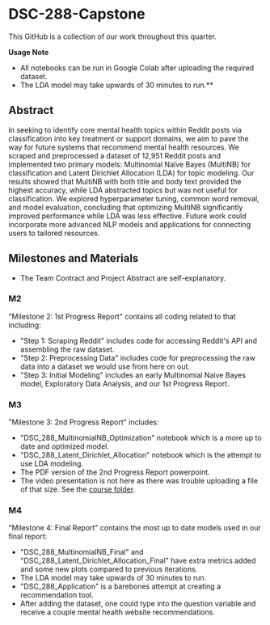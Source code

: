 # DSC-288-Capstone
This GitHub is a collection of our work throughout this quarter.

**Usage Note**
- All notebooks can be run in Google Colab after uploading the required dataset.
- The LDA model may take upwards of 30 minutes to run.** 

## Abstract
In seeking to identify core mental health topics within Reddit posts via classification into key treatment or support domains, we aim to pave the way for future systems that recommend mental health resources. We scraped and preprocessed a dataset of 12,951 Reddit posts and implemented two primary models: Multinomial Naïve Bayes (MultiNB) for classification and Latent Dirichlet Allocation (LDA) for topic modeling. Our results showed that MultiNB with both title and body text provided the highest accuracy, while LDA abstracted topics but was not useful for classification. We explored hyperparameter tuning, common word removal, and model evaluation, concluding that optimizing MultiNB significantly improved performance while LDA was less effective. Future work could incorporate more advanced NLP models and applications for connecting users to tailored resources.


## Milestones and Materials
- The Team Contract and Project Abstract are self-explanatory.

### M2
 "Milestone 2: 1st Progress Report" contains all coding related to that including:
- "Step 1: Scraping Reddit" includes code for accessing Reddit's API and assembling the raw dataset.
- "Step 2: Preprocessing Data" includes code for preprocessing the raw data into a dataset we would use from here on out.
- "Step 3: Initial Modeling" includes an early Multinomial Naive Bayes model, Exploratory Data Analysis, and our 1st Progress Report.

### M3
"Milestone 3: 2nd Progress Report" includes:
- "DSC_288_MultinomialNB_Optimization" notebook which is a more up to date and optimized model.
- "DSC_288_Latent_Dirichlet_Allocation" notebook which is the attempt to use LDA modeling.
- The PDF version of the 2nd Progress Report powerpoint.
- The video presentation is not here as there was trouble uploading a file of that size. See the [course folder](https://drive.google.com/drive/folders/110CcHE6brXFoLajaCoHHTkSpnWU8PUcy).

### M4
"Milestone 4: Final Report" contains the most up to date models used in our final report:
- "DSC_288_MultinomialNB_Final" and "DSC_288_Latent_Dirichlet_Allocation_Final" have extra metrics added and some new plots compared to previous iterations.
- The LDA model may take upwards of 30 minutes to run.
- "DSC_288_Application" is a barebones attempt at creating a recommendation tool.
- After adding the dataset, one could type into the question variable and receive a couple mental health website recommendations.
